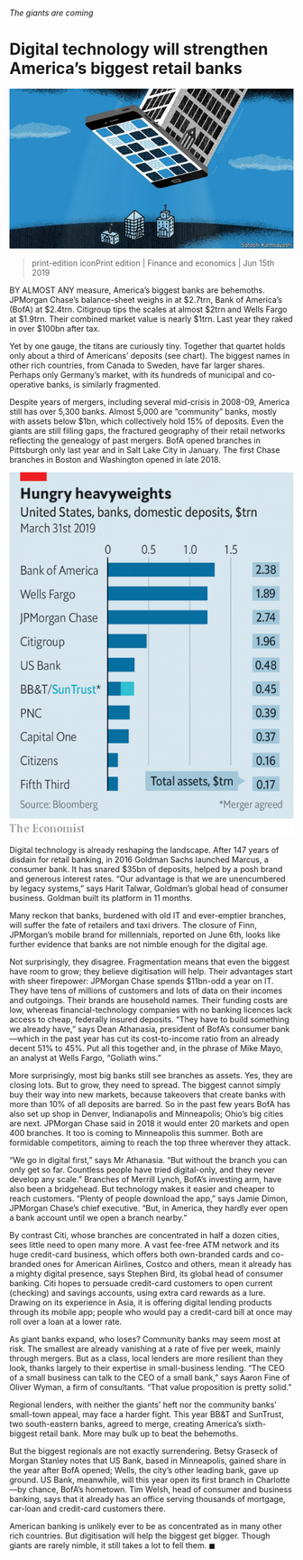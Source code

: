 ###### The giants are coming

# Digital technology will strengthen America’s biggest retail banks 

![image](images/20190615_FND002_0.jpg) 

> print-edition iconPrint edition | Finance and economics | Jun 15th 2019 

BY ALMOST ANY measure, America’s biggest banks are behemoths. JPMorgan Chase’s balance-sheet weighs in at $2.7trn, Bank of America’s (BofA) at $2.4trn. Citigroup tips the scales at almost $2trn and Wells Fargo at $1.9trn. Their combined market value is nearly $1trn. Last year they raked in over $100bn after tax. 

Yet by one gauge, the titans are curiously tiny. Together that quartet holds only about a third of Americans’ deposits (see chart). The biggest names in other rich countries, from Canada to Sweden, have far larger shares. Perhaps only Germany’s market, with its hundreds of municipal and co-operative banks, is similarly fragmented. 

Despite years of mergers, including several mid-crisis in 2008-09, America still has over 5,300 banks. Almost 5,000 are “community” banks, mostly with assets below $1bn, which collectively hold 15% of deposits. Even the giants are still filling gaps, the fractured geography of their retail networks reflecting the genealogy of past mergers. BofA opened branches in Pittsburgh only last year and in Salt Lake City in January. The first Chase branches in Boston and Washington opened in late 2018. 

![image](images/20190615_FNC236.png) 

Digital technology is already reshaping the landscape. After 147 years of disdain for retail banking, in 2016 Goldman Sachs launched Marcus, a consumer bank. It has snared $35bn of deposits, helped by a posh brand and generous interest rates. “Our advantage is that we are unencumbered by legacy systems,” says Harit Talwar, Goldman’s global head of consumer business. Goldman built its platform in 11 months. 

Many reckon that banks, burdened with old IT and ever-emptier branches, will suffer the fate of retailers and taxi drivers. The closure of Finn, JPMorgan’s mobile brand for millennials, reported on June 6th, looks like further evidence that banks are not nimble enough for the digital age. 

Not surprisingly, they disagree. Fragmentation means that even the biggest have room to grow; they believe digitisation will help. Their advantages start with sheer firepower: JPMorgan Chase spends $11bn-odd a year on IT. They have tens of millions of customers and lots of data on their incomes and outgoings. Their brands are household names. Their funding costs are low, whereas financial-technology companies with no banking licences lack access to cheap, federally insured deposits. “They have to build something we already have,” says Dean Athanasia, president of BofA’s consumer bank—which in the past year has cut its cost-to-income ratio from an already decent 51% to 45%. Put all this together and, in the phrase of Mike Mayo, an analyst at Wells Fargo, “Goliath wins.” 

More surprisingly, most big banks still see branches as assets. Yes, they are closing lots. But to grow, they need to spread. The biggest cannot simply buy their way into new markets, because takeovers that create banks with more than 10% of all deposits are barred. So in the past few years BofA has also set up shop in Denver, Indianapolis and Minneapolis; Ohio’s big cities are next. JPMorgan Chase said in 2018 it would enter 20 markets and open 400 branches. It too is coming to Minneapolis this summer. Both are formidable competitors, aiming to reach the top three wherever they attack. 

“We go in digital first,” says Mr Athanasia. “But without the branch you can only get so far. Countless people have tried digital-only, and they never develop any scale.” Branches of Merrill Lynch, BofA’s investing arm, have also been a bridgehead. But technology makes it easier and cheaper to reach customers. “Plenty of people download the app,” says Jamie Dimon, JPMorgan Chase’s chief executive. “But, in America, they hardly ever open a bank account until we open a branch nearby.” 

By contrast Citi, whose branches are concentrated in half a dozen cities, sees little need to open many more. A vast fee-free ATM network and its huge credit-card business, which offers both own-branded cards and co-branded ones for American Airlines, Costco and others, mean it already has a mighty digital presence, says Stephen Bird, its global head of consumer banking. Citi hopes to persuade credit-card customers to open current (checking) and savings accounts, using extra card rewards as a lure. Drawing on its experience in Asia, it is offering digital lending products through its mobile app; people who would pay a credit-card bill at once may roll over a loan at a lower rate. 

As giant banks expand, who loses? Community banks may seem most at risk. The smallest are already vanishing at a rate of five per week, mainly through mergers. But as a class, local lenders are more resilient than they look, thanks largely to their expertise in small-business lending. “The CEO of a small business can talk to the CEO of a small bank,” says Aaron Fine of Oliver Wyman, a firm of consultants. “That value proposition is pretty solid.” 

Regional lenders, with neither the giants’ heft nor the community banks’ small-town appeal, may face a harder fight. This year BB&T and SunTrust, two south-eastern banks, agreed to merge, creating America’s sixth-biggest retail bank. More may bulk up to beat the behemoths. 

But the biggest regionals are not exactly surrendering. Betsy Graseck of Morgan Stanley notes that US Bank, based in Minneapolis, gained share in the year after BofA opened; Wells, the city’s other leading bank, gave up ground. US Bank, meanwhile, will this year open its first branch in Charlotte—by chance, BofA’s hometown. Tim Welsh, head of consumer and business banking, says that it already has an office serving thousands of mortgage, car-loan and credit-card customers there. 

American banking is unlikely ever to be as concentrated as in many other rich countries. But digitisation will help the biggest get bigger. Though giants are rarely nimble, it still takes a lot to fell them. ◼ 


